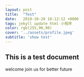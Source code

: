 ```yaml
---
layout: post
title:  "Test"
date:   2018-10-28 18:12:12 +0800
tags: jekyll update html 小程序
color: rgb(255,90,90)
cover: '../assets/profile.jpeg'
subtitle: 'show test'
---
```


## This is a test document
welcome join us for better future
